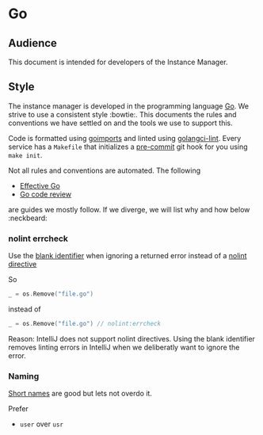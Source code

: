 # Go

## Audience

This document is intended for developers of the Instance Manager.

## Style

The instance manager is developed in the programming language [Go](https://go.dev/). We strive to
use a consistent style :bowtie:. This documents the rules and conventions we have settled on and the
tools we use to support this.

Code is formatted using [goimports](https://pkg.go.dev/golang.org/x/tools/cmd/goimports) and linted
using [golangci-lint](https://golangci-lint.run/). Every service has a `Makefile` that initializes a
[pre-commit](https://pre-commit.com/) git hook for you using `make init`.

Not all rules and conventions are automated. The following

* [Effective Go](https://go.dev/doc/effective_go)
* [Go code review](https://github.com/golang/go/wiki/CodeReviewComments)

are guides we mostly follow. If we diverge, we will list why and how below :neckbeard:

### nolint errcheck

Use the [blank identifier](https://go.dev/doc/effective_go#blank) when ignoring a returned error
instead of a [nolint directive](https://golangci-lint.run/usage/false-positives/#nolint-directive)

So

```go
_ = os.Remove("file.go") 
```

instead of

```go
_ = os.Remove("file.go") // nolint:errcheck
```

Reason: IntelliJ does not support nolint directives. Using the blank identifier removes linting
errors in IntelliJ when we deliberatly want to ignore the error.

### Naming

[Short names](https://go.dev/doc/effective_go#names) are good but lets not overdo it.

Prefer
* `user` over `usr`

